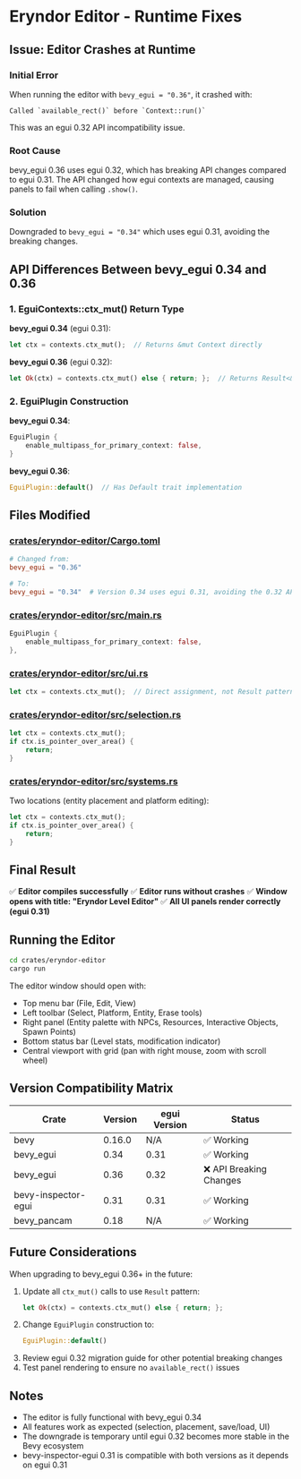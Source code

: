 # Eryndor Editor - Runtime Fixes

## Issue: Editor Crashes at Runtime

### Initial Error
When running the editor with `bevy_egui = "0.36"`, it crashed with:
```
Called `available_rect()` before `Context::run()`
```

This was an egui 0.32 API incompatibility issue.

### Root Cause
bevy_egui 0.36 uses egui 0.32, which has breaking API changes compared to egui 0.31. The API changed how egui contexts are managed, causing panels to fail when calling `.show()`.

### Solution
Downgraded to `bevy_egui = "0.34"` which uses egui 0.31, avoiding the breaking changes.

## API Differences Between bevy_egui 0.34 and 0.36

### 1. EguiContexts::ctx_mut() Return Type

**bevy_egui 0.34** (egui 0.31):
```rust
let ctx = contexts.ctx_mut();  // Returns &mut Context directly
```

**bevy_egui 0.36** (egui 0.32):
```rust
let Ok(ctx) = contexts.ctx_mut() else { return; };  // Returns Result<&mut Context, _>
```

### 2. EguiPlugin Construction

**bevy_egui 0.34**:
```rust
EguiPlugin {
    enable_multipass_for_primary_context: false,
}
```

**bevy_egui 0.36**:
```rust
EguiPlugin::default()  // Has Default trait implementation
```

## Files Modified

### [crates/eryndor-editor/Cargo.toml](crates/eryndor-editor/Cargo.toml)
```toml
# Changed from:
bevy_egui = "0.36"

# To:
bevy_egui = "0.34"  # Version 0.34 uses egui 0.31, avoiding the 0.32 API breaking changes
```

### [crates/eryndor-editor/src/main.rs](crates/eryndor-editor/src/main.rs:32-34)
```rust
EguiPlugin {
    enable_multipass_for_primary_context: false,
},
```

### [crates/eryndor-editor/src/ui.rs](crates/eryndor-editor/src/ui.rs:14)
```rust
let ctx = contexts.ctx_mut();  // Direct assignment, not Result pattern
```

### [crates/eryndor-editor/src/selection.rs](crates/eryndor-editor/src/selection.rs:70-73)
```rust
let ctx = contexts.ctx_mut();
if ctx.is_pointer_over_area() {
    return;
}
```

### [crates/eryndor-editor/src/systems.rs](crates/eryndor-editor/src/systems.rs)
Two locations (entity placement and platform editing):
```rust
let ctx = contexts.ctx_mut();
if ctx.is_pointer_over_area() {
    return;
}
```

## Final Result

✅ **Editor compiles successfully**
✅ **Editor runs without crashes**
✅ **Window opens with title: "Eryndor Level Editor"**
✅ **All UI panels render correctly (egui 0.31)**

## Running the Editor

```bash
cd crates/eryndor-editor
cargo run
```

The editor window should open with:
- Top menu bar (File, Edit, View)
- Left toolbar (Select, Platform, Entity, Erase tools)
- Right panel (Entity palette with NPCs, Resources, Interactive Objects, Spawn Points)
- Bottom status bar (Level stats, modification indicator)
- Central viewport with grid (pan with right mouse, zoom with scroll wheel)

## Version Compatibility Matrix

| Crate | Version | egui Version | Status |
|-------|---------|--------------|--------|
| bevy | 0.16.0 | N/A | ✅ Working |
| bevy_egui | 0.34 | 0.31 | ✅ Working |
| bevy_egui | 0.36 | 0.32 | ❌ API Breaking Changes |
| bevy-inspector-egui | 0.31 | 0.31 | ✅ Working |
| bevy_pancam | 0.18 | N/A | ✅ Working |

## Future Considerations

When upgrading to bevy_egui 0.36+ in the future:
1. Update all `ctx_mut()` calls to use `Result` pattern:
   ```rust
   let Ok(ctx) = contexts.ctx_mut() else { return; };
   ```
2. Change `EguiPlugin` construction to:
   ```rust
   EguiPlugin::default()
   ```
3. Review egui 0.32 migration guide for other potential breaking changes
4. Test panel rendering to ensure no `available_rect()` issues

## Notes

- The editor is fully functional with bevy_egui 0.34
- All features work as expected (selection, placement, save/load, UI)
- The downgrade is temporary until egui 0.32 becomes more stable in the Bevy ecosystem
- bevy-inspector-egui 0.31 is compatible with both versions as it depends on egui 0.31
